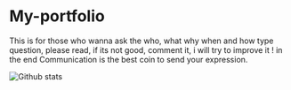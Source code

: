 # My-portfolio
This is for those who wanna ask the who, what why when  and how type question, please read, if its not good, comment it, i will try to improve it ! in the end Communication is the best coin to send your expression.


![Github stats](https://github-readme-stats.vercel.app/api?username=sentient-22)
